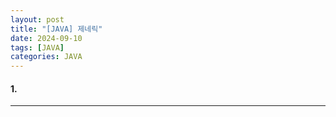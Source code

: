 ```yaml
---
layout: post
title: "[JAVA] 제네릭"
date: 2024-09-10
tags: [JAVA]
categories: JAVA
---
```


#### 1. 

---